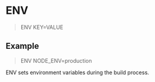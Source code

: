 # ENV

> ENV KEY=VALUE

## Example

> ENV NODE\_ENV=production

ENV sets environment variables during the build process.
